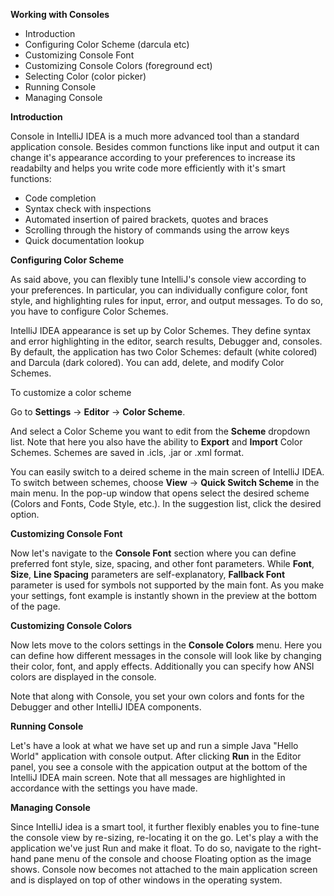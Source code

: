 **Working with Consoles**

 - Introduction
 - Configuring Color Scheme (darcula etc)
 - Customizing Console Font 
 - Customizing Console Colors (foreground ect)
 - Selecting Color (color picker)
 - Running Console
 - Managing Console
 
 **Introduction**

Console in IntelliJ IDEA is a much more advanced tool than a standard application console. Besides common functions like input and output it can change it's appearance according to your preferences to increase its readabilty and helps you write code more efficiently with it's smart functions:
    
 - Code completion 
 - Syntax check with inspections
 - Automated insertion of paired brackets, quotes and braces
 - Scrolling through the history of commands using the arrow keys 
 - Quick documentation lookup
 
 **Configuring Color Scheme**

As said above, you can flexibly tune IntelliJ's console view according to your preferences. In particular, you can individually configure color, font style, and highlighting rules for input, error, and output messages.  To do so, you have to configure Color Schemes.

IntelliJ IDEA appearance is set up by Color Schemes. They define syntax and error highlighting in the editor, search results, Debugger and, consoles. By default, the application has two Color Schemes: default (white colored) and Darcula (dark colored). You can add, delete, and modify Color Schemes.

To customize a color scheme

Go to **Settings** -> **Editor** -> **Color Scheme**.

And select a Color Scheme you want to edit from the **Scheme** dropdown list. Note that here you also have the ability to **Export** and **Import** Color Schemes. Schemes are saved in .icls, .jar or .xml format.

You can easily switch to a deired scheme in the main screen of IntelliJ IDEA. To switch between schemes, choose **View** -> **Quick Switch Scheme** in the main menu. In the pop-up window that opens select the desired scheme (Colors and Fonts, Code Style, etc.). In the suggestion list, click the desired option.

**Customizing Console Font** 
 
Now let's navigate to the **Console Font** section where you can define preferred font style, size, spacing, and other font parameters. While **Font**, **Size**, **Line Spacing** parameters are self-explanatory, **Fallback Font** parameter is used for symbols not supported by the main font. As you make your settings, font example is instantly shown in the preview at the bottom of the page.

**Customizing Console Colors** 

Now lets move to the colors settings in the **Console Colors** menu. Here you can define how different messages in the console will look like by changing their color, font, and apply effects. Additionally you can specify how ANSI colors are displayed in the console.

Note that along with Console, you set your own colors and fonts for the Debugger and other IntelliJ IDEA components.

**Running Console**

Let's have a look at what we have set up and run a simple Java "Hello World" application with console output. After clicking **Run** in the Editor panel, you see a console with the appication output at the bottom of the IntelliJ IDEA main screen. Note that all messages are highlighted in accordance with the settings you have made.

**Managing Console**

Since IntelliJ idea is a smart tool, it further flexibly enables you to fine-tune the console view by re-sizing, re-locating it on the go. Let's play a with the application we've just Run and make it float. To do so, navigate to the right-hand pane menu of the console and choose Floating option as the image shows. Console now becomes not attached to the main application screen and is displayed on top of other windows in the operating system. 

